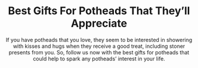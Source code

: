 ---
layout: post
title: Best Gifts For Potheads That They’ll Appreciate
subtitle: If you have potheads that you love, they seem to be interested in showering with kisses and hugs when they receive a good treat, including stoner presents from you. So, follow us now with the best gifts for potheads that could help to spark any potheads’ interest in your life.
header-img: "img/post/2023/09/copied/medium_gifts_for_potheads_6c0faf0fab.jpg"
header-style: text
permalink: "/gifts-potheads/"
catalog: true
tags:
  - Recipients 
  - Men
---   